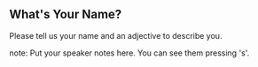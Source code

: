 ##  What's Your Name?

Please tell us your name and an adjective to describe you.

note:
    Put your speaker notes here.
    You can see them pressing 's'.
